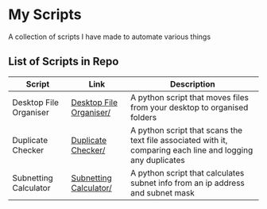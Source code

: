 # My Scripts

A collection of scripts I have made to automate various things

## List of Scripts in Repo
| Script                    | Link                                                                | Description                                                                                                         |
|---------------------------|---------------------------------------------------------------------|---------------------------------------------------------------------------------------------------------------------|
| Desktop File Organiser    |[Desktop File Organiser/](File_Organiser)                            | A python script that moves files from your desktop to organised folders                                             |
| Duplicate Checker         |[Duplicate Checker/](Duplicate_Checker/)                             | A python script that scans the text file associated with it, comparing each line and logging any duplicates         |
| Subnetting Calculator     |[Subnetting Calculator/](Subnetting_Calculator)                      | A python script that calculates subnet info from an ip address and subnet mask                                      |